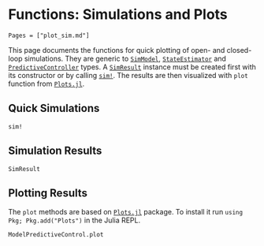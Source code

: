 # Functions: Simulations and Plots

```@contents
Pages = ["plot_sim.md"]
```

This page documents the functions for quick plotting of open- and closed-loop
simulations. They are generic to [`SimModel`](@ref), [`StateEstimator`](@ref) and
[`PredictiveController`](@ref) types. A [`SimResult`](@ref) instance must be created first
with its constructor or by calling [`sim!`](@ref). The results are then visualized with
`plot` function from [`Plots.jl`](https://github.com/JuliaPlots/Plots.jl).

## Quick Simulations

```@docs
sim!
```

## Simulation Results

```@docs
SimResult
```

## Plotting Results

The `plot` methods are based on [`Plots.jl`](https://github.com/JuliaPlots/Plots.jl) package.
To install it run `using Pkg; Pkg.add("Plots")` in the Julia REPL.

```@docs
ModelPredictiveControl.plot
```
